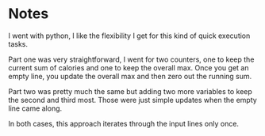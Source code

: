 # Notes

I went with python, I like the flexibility I get for this kind of quick execution tasks.

Part one was very straightforward, I went for two counters, one to keep the current sum of calories and one to keep the overall max. Once you get an empty line, you update the overall max and then zero out the running sum.

Part two was pretty much the same but adding two more variables to keep the second and third most. Those were just simple updates when the empty line came along.

In both cases, this approach iterates through the input lines only once.
